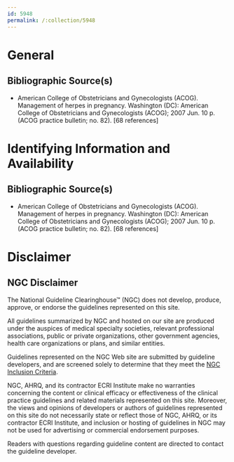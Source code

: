 ```yaml
---
id: 5948
permalink: /:collection/5948
---
```


# General

## Bibliographic Source(s)

- American College of Obstetricians and Gynecologists (ACOG). Management of herpes in pregnancy. Washington (DC): American College of Obstetricians and Gynecologists (ACOG); 2007 Jun. 10 p. (ACOG practice bulletin; no. 82). [68 references]

# Identifying Information and Availability

## Bibliographic Source(s)

- American College of Obstetricians and Gynecologists (ACOG). Management of herpes in pregnancy. Washington (DC): American College of Obstetricians and Gynecologists (ACOG); 2007 Jun. 10 p. (ACOG practice bulletin; no. 82). [68 references]

# Disclaimer

## NGC Disclaimer

The National Guideline Clearinghouse™ (NGC) does not develop, produce, approve, or endorse the guidelines represented on this site.

All guidelines summarized by NGC and hosted on our site are produced under the auspices of medical specialty societies, relevant professional associations, public or private organizations, other government agencies, health care organizations or plans, and similar entities.

Guidelines represented on the NGC Web site are submitted by guideline developers, and are screened solely to determine that they meet the [NGC Inclusion Criteria](/help-and-about/summaries/inclusion-criteria).

NGC, AHRQ, and its contractor ECRI Institute make no warranties concerning the content or clinical efficacy or effectiveness of the clinical practice guidelines and related materials represented on this site. Moreover, the views and opinions of developers or authors of guidelines represented on this site do not necessarily state or reflect those of NGC, AHRQ, or its contractor ECRI Institute, and inclusion or hosting of guidelines in NGC may not be used for advertising or commercial endorsement purposes.

Readers with questions regarding guideline content are directed to contact the guideline developer.

